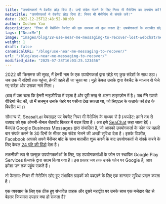 ```yaml
---
title: "उपयोगकर्ता ने वेबचैट छोड़ दिया है: उन्हें संदेश भेजने के लिए नियर मी मैसेजिंग का उपयोग करें!"
metatitle: "उपयोगकर्ता ने वेबचैट छोड़ दिया है: नियर मी मैसेजिंग से संपर्क करें!"
date: 2022-12-25T12:48:52-08:00
author: Xuchen Yao
description: "नियर मी मैसेजिंग वेबचैट की एक समस्या को हल करता है: उपयोगकर्ता के बातचीत छोड़ने के *बाद भी* उनसे फिर से संपर्क करें।"
tags: ["NearMe"]
image: "images/blog/28-use-near-me-messaging-to-recover-lost-webchat/near-me-messaging-google-business-messages-recover-webchat.png"
weight: 1
draft: false
canonicalURL: "/blog/use-near-me-messaging-to-recover/"
url: "/blog/use-near-me-messaging-to-recover/"
modified_date: "2025-07-28T16:03:25.123456"
---
```


2022 की क्रिसमस की सुबह, मैं हेनरी नाम के एक उपयोगकर्ता द्वारा छोड़े गए कुछ संदेशों के साथ उठा। जब तक मैं संदेशों तक पहुंचा, हेनरी पहले ही जा चुका था। मुझे केवल उसके द्वारा वेबचैट के माध्यम से भेजे गए संदेश और उसका नाम मिला।

(बाद में पता चला कि हेनरी नाइजीरिया में रहता है और पूरी तरह से अलग टाइमज़ोन में है। जब मैंने उससे वीडियो चैट की, तो मैं सचमुच उसके चेहरे पर पसीना देख सकता था, जो सिएटल के कड़ाके की ठंड के विपरीत था।)

सौभाग्य से, Seasalt.ai वेबसाइट पर वेबचैट नियर मी मैसेजिंग के माध्यम से है (अपडेट: हमने तब से उत्पाद को एक ओमनी-चैनल चैटबॉट बिल्डर में बदल दिया है। अब इसे [SeaChat](https://chat.seasalt.ai/?utm_source=blog) कहा जाता है!)। बैकएंड Google Business Messages द्वारा संचालित है, जो आपको उपयोगकर्ता के फोन पर पहली बार संपर्क करने के 30 दिनों के भीतर एक संदेश भेजने की अच्छी सुविधा देता है। इसके विपरीत, Facebook आपको अपने मैसेंजर बॉट के साथ बातचीत शुरू करने के बाद उपयोगकर्ता से संपर्क करने के लिए केवल [24 घंटे की विंडो](https://developers.facebook.com/docs/messenger-platform/policy/policy-overview/) देता है।

तकनीकी रूप से उत्सुक उपयोगकर्ताओं के लिए, यह उपयोगकर्ताओं के फोन पर स्थापित Google Play Services फ्रेमवर्क द्वारा सक्षम किया गया है। इस प्रकार जब तक उनके फोन पर Google है, आप हमेशा उन तक पहुंच सकते हैं।

तो फैसला: नियर मी मैसेजिंग खोए हुए संभावित ग्राहकों को पकड़ने के लिए एक शानदार सुविधा प्रदान करता है।

एक व्यवसाय के लिए एक ठीक हुए संभावित ग्राहक और दूसरे महाद्वीप पर उनके साथ एक मजेदार चैट से बेहतर क्रिसमस उपहार क्या हो सकता है?
